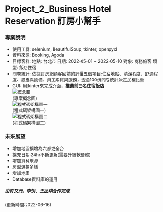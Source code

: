 # Project_2_Business Hotel Reservation 訂房小幫手
### 專案說明
* 使用工具: selenium, BeautifulSoup, tkinter, openpyxl      
* 資料來源: Booking, Agoda     
* 目標客群: 
  地點: 台北市
  日期: 2022-05-01 ~ 2022-05-10
  對象: 商務旅客
  類型: 飯店住宿    
* 問卷統計: 
  依據訂房網顧客回饋的評價五個項目:住宿地點、清潔程度、舒適程度、設施與設備、員工素質與服務，透過100份問卷統計決定加權比重     
* GUI: 用tkinter來完成介面，**推薦前三名住宿飯店**    
![概念圖](https://user-images.githubusercontent.com/81075616/173978486-c2170f99-f61a-49a9-876e-2f1218ed879e.png "概念圖")     
(專案概念圖)             
![程式碼架構圖一](https://user-images.githubusercontent.com/81075616/173978563-215a6733-2a23-4cc7-9d0a-317a81c2c28e.png "程式碼架構圖一")       
(程式碼架構圖一)        
![程式碼架構圖二](https://user-images.githubusercontent.com/81075616/173978598-089c067f-6e6a-45e1-9b7d-d596b372fe41.png "程式碼架構圖二")       
(程式碼架構圖二)         

### 未來展望
* 增加地區擴增為六都或全台
* 擴充日期:24hr不斷更新(需要升級軟硬體)
* 增加資料來源
* 房型選擇多樣
* 增加地圖
* Database資料庫的運用

##### 由許又元、李悅、王品琪合作完成
(更新時間:2022-06-16)

